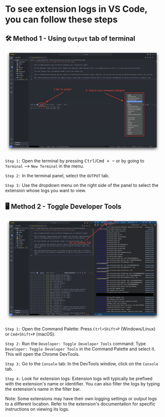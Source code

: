 # To see extension logs in VS Code, you can follow these steps

## 🛠️ Method 1 - Using `Output` tab of terminal

![terminal](./method-1.png)

`Step 1:` Open the terminal by pressing <kbd>Ctrl</kbd>/<kbd>Cmd + ~</kbd> or by going to `Terminal` --> `New Terminal` in the menu.

`Step 2:` In the terminal panel, select the `OUTPUT` tab.

`Step 3:` Use the dropdown menu on the right side of the panel to select the extension whose logs you want to view.

## 🖥️ Method 2 - Toggle Developer Tools

![developer-tools](./method-2.png)

`Step 1:` Open the Command Palette: Press `Ctrl+Shift+P` (Windows/Linux) or `Cmd+Shift+P` (macOS).

`Step 2:` Run the `Developer: Toggle Developer Tools` command: Type `Developer: Toggle Developer Tools` in the Command Palette and select it. This will open the Chrome DevTools.

`Step 3:` Go to the `Console` tab: In the DevTools window, click on the `Console` tab.

`Step 4:` Look for extension logs: Extension logs will typically be prefixed with the extension's name or identifier. You can also filter the logs by typing the extension's name in the filter bar.

Note: Some extensions may have their own logging settings or output logs to a different location. Refer to the extension's documentation for specific instructions on viewing its logs.
